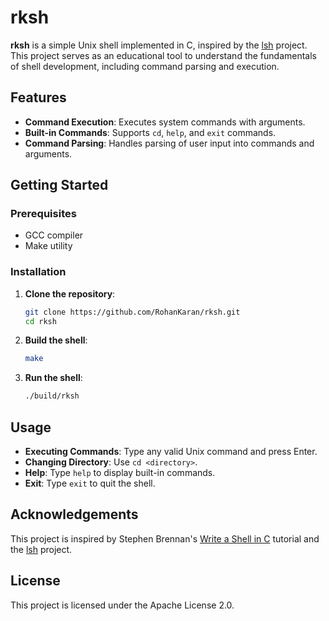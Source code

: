 # rksh

**rksh** is a simple Unix shell implemented in C, inspired by the [lsh](https://github.com/brenns10/lsh) project. This project serves as an educational tool to understand the fundamentals of shell development, including command parsing and execution.

## Features

- **Command Execution**: Executes system commands with arguments.
- **Built-in Commands**: Supports `cd`, `help`, and `exit` commands.
- **Command Parsing**: Handles parsing of user input into commands and arguments.

## Getting Started

### Prerequisites

- GCC compiler
- Make utility

### Installation

1. **Clone the repository**:

   ```bash
   git clone https://github.com/RohanKaran/rksh.git
   cd rksh
   ```

2. **Build the shell**:

   ```bash
   make
   ```

3. **Run the shell**:

   ```bash
   ./build/rksh
   ```

## Usage

- **Executing Commands**: Type any valid Unix command and press Enter.
- **Changing Directory**: Use `cd <directory>`.
- **Help**: Type `help` to display built-in commands.
- **Exit**: Type `exit` to quit the shell.

## Acknowledgements

This project is inspired by Stephen Brennan's [Write a Shell in C](https://brennan.io/2015/01/16/write-a-shell-in-c/) tutorial and the [lsh](https://github.com/brenns10/lsh) project.

## License

This project is licensed under the Apache License 2.0.
